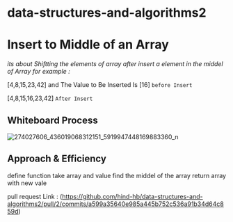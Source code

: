 # data-structures-and-algorithms2
#  Insert to Middle of an Array
*its about Shiftting the elements of array after insert a element in the middel of Array for example :*

[4,8,15,23,42] and The Value to Be Inserted Is [16] `before Insert`

[4,8,15,16,23,42] `After Insert`
## Whiteboard Process
![274027606_436019068312151_5919947448169883360_n](https://user-images.githubusercontent.com/75991604/156395717-c1aa1315-4b69-40fc-a637-f12f9095280c.jpg)

## Approach & Efficiency
define function take array and value 
find the middel of  the array 
return array with new vale 

pull request Link : (https://github.com/hind-hb/data-structures-and-algorithms2/pull/2/commits/a599a35640e985a445b752c536a91b34d64c859d)

